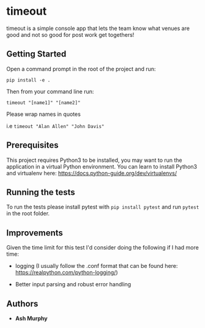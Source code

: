 # timeout

timeout is a simple console app that lets the team know what venues are good and not so good for post work get togethers!

## Getting Started

Open a command prompt in the root of the project and run:

```pip install -e .```

Then from your command line run:

```timeout "[name1]" "[name2]"```

Please wrap names in quotes

i.e ```timeout "Alan Allen" "John Davis"```

## Prerequisites

This project requires Python3 to be installed, you may want to run the application in a virtual Python environment. You can learn to install Python3 and virtualenv here:
https://docs.python-guide.org/dev/virtualenvs/

## Running the tests

To run the tests please install pytest with ```pip install pytest``` and run ```pytest``` in the root folder.

## Improvements

Given the time limit for this test I'd consider doing the following if I had more time:

- logging (I usually follow the .conf format that can be found here: https://realpython.com/python-logging/)

- Better input parsing and robust error handling

## Authors

* **Ash Murphy**

